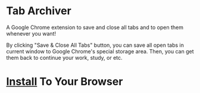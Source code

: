 Tab Archiver
============

A Google Chrome extension to save and close all tabs and to open them whenever you want!

By clicking "Save & Close All Tabs" button, you can save all open tabs in current window to Google Chrome's special storage area. Then, you can get them back to continue your work, study, or etc.

# [Install](https://chrome.google.com/webstore/detail/tab-archiver/ofnhceaedgdmdceeokcadkkndfpclepb) To Your Browser

